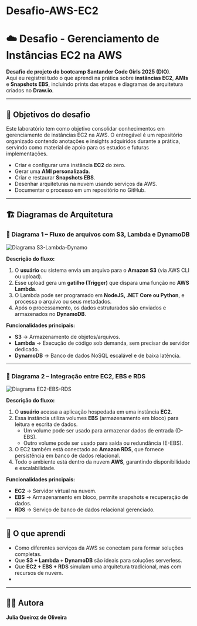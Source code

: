 # Desafio-AWS-EC2
# ☁️ Desafio - Gerenciamento de Instâncias EC2 na AWS

**Desafio de projeto do bootcamp Santander Code Girls 2025 (DIO)**.  
Aqui eu registrei tudo o que aprendi na prática sobre **instâncias EC2**, **AMIs** e **Snapshots EBS**, incluindo prints das etapas e diagramas de arquitetura criados no **Draw.io**.

---

## 🎯 Objetivos do desafio
Este laboratório tem como objetivo consolidar conhecimentos em gerenciamento de instâncias EC2 na AWS. O entregável é um repositório organizado contendo anotações e insights adquiridos durante a prática, servindo como material de apoio para os estudos e futuras implementações.
- Criar e configurar uma instância **EC2** do zero.  
- Gerar uma **AMI personalizada**.  
- Criar e restaurar **Snapshots EBS**.  
- Desenhar arquiteturas na nuvem usando serviços da AWS.  
- Documentar o processo em um repositório no GitHub.  

---


## 🏗️ Diagramas de Arquitetura

### 📌 Diagrama 1 – Fluxo de arquivos com S3, Lambda e DynamoDB
![Diagrama S3-Lambda-Dynamo](./Dio-Página-2.drawio.png)

**Descrição do fluxo:**  
1. O **usuário** ou sistema envia um arquivo para o **Amazon S3** (via AWS CLI ou upload).  
2. Esse upload gera um **gatilho (Trigger)** que dispara uma função no **AWS Lambda**.  
3. O Lambda pode ser programado em **NodeJS, .NET Core ou Python**, e processa o arquivo ou seus metadados.  
4. Após o processamento, os dados estruturados são enviados e armazenados no **DynamoDB**.  

**Funcionalidades principais:**  
- **S3** → Armazenamento de objetos/arquivos.  
- **Lambda** → Execução de código sob demanda, sem precisar de servidor dedicado.  
- **DynamoDB** → Banco de dados NoSQL escalável e de baixa latência.  

---

### 📌 Diagrama 2 – Integração entre EC2, EBS e RDS
![Diagrama EC2-EBS-RDS](./Dio-Página-1.png)

**Descrição do fluxo:**  
1. O **usuário** acessa a aplicação hospedada em uma instância **EC2**.  
2. Essa instância utiliza volumes **EBS** (armazenamento em bloco) para leitura e escrita de dados.  
   - Um volume pode ser usado para armazenar dados de entrada (D-EBS).  
   - Outro volume pode ser usado para saída ou redundância (E-EBS).  
3. O EC2 também está conectado ao **Amazon RDS**, que fornece persistência em banco de dados relacional.  
4. Todo o ambiente está dentro da nuvem **AWS**, garantindo disponibilidade e escalabilidade.  

**Funcionalidades principais:**  
- **EC2** → Servidor virtual na nuvem.  
- **EBS** → Armazenamento em bloco, permite snapshots e recuperação de dados.  
- **RDS** → Serviço de banco de dados relacional gerenciado.  

---

## 📘 O que aprendi
- Como diferentes serviços da AWS se conectam para formar soluções completas.  
- Que **S3 + Lambda + DynamoDB** são ideais para soluções serverless.  
- Que **EC2 + EBS + RDS** simulam uma arquitetura tradicional, mas com recursos de nuvem.  
-

---



## 👩‍💻 Autora
**Julia Queiroz de Oliveira**  
